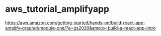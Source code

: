 # aws_tutorial_amplifyapp
https://aws.amazon.com/getting-started/hands-on/build-react-app-amplify-graphql/module-one/?e=gs2020&amp;p=build-a-react-app-intro
